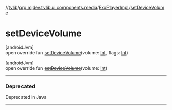 //[tvlib](../../../index.md)/[org.mjdev.tvlib.ui.components.media](../index.md)/[ExoPlayerImpl](index.md)/[setDeviceVolume](set-device-volume.md)

# setDeviceVolume

[androidJvm]\
open override fun [setDeviceVolume](set-device-volume.md)(volume: [Int](https://kotlinlang.org/api/latest/jvm/stdlib/kotlin/-int/index.html), flags: [Int](https://kotlinlang.org/api/latest/jvm/stdlib/kotlin/-int/index.html))

[androidJvm]\
open override fun [~~setDeviceVolume~~](set-device-volume.md)(volume: [Int](https://kotlinlang.org/api/latest/jvm/stdlib/kotlin/-int/index.html))

---

### Deprecated

Deprecated in Java

---
